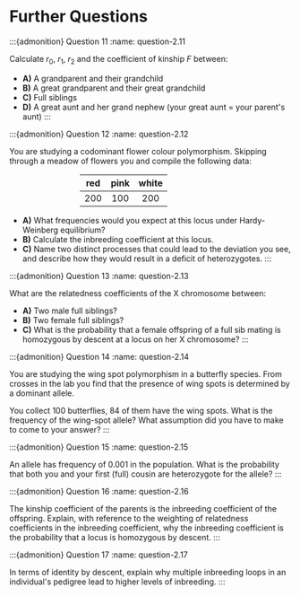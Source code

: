 # Further Questions

:::{admonition} Question 11
:name: question-2.11

Calculate $r_{0}$, $r_{1}$, $r_{2}$ and the coefficient of kinship $F$
between:

- **A)** A grandparent and their grandchild
- **B)** A great grandparent and their great grandchild
- **C)** Full siblings
- **D)** A great aunt and her grand nephew (your great aunt = your parent's aunt)
:::

:::{admonition} Question 12
:name: question-2.12

You are studying a codominant flower colour polymorphism. Skipping
through a meadow of flowers you and compile the following data:

<center>
<div style="width: 50%;">

| red | pink | white |
| :-: | :--: | :---: |
| 200 | 100  | 200   |

</div>
</center>

- **A)** What frequencies would you expect at this locus under Hardy-Weinberg equilibrium?
- **B)** Calculate the inbreeding coefficient at this locus.
- **C)** Name two distinct processes that could lead to the deviation you see, and describe how they would result in a deficit of heterozygotes.
:::

:::{admonition} Question 13
:name: question-2.13

What are the relatedness coefficients of the X chromosome between:

- **A)** Two male full siblings?
- **B)** Two female full siblings?
- **C)** What is the probability that a female offspring of a full sib mating is homozygous by descent at a locus on her X chromosome?
:::

:::{admonition} Question 14
:name: question-2.14

You are studying the wing spot polymorphism in a butterfly species. From crosses in the lab you find that the presence of wing spots is determined by a dominant allele.

You collect 100 butterflies, 84 of them have the wing spots. What is the frequency of the wing-spot allele? What assumption did you have to make to come to your answer?
:::

:::{admonition} Question 15
:name: question-2.15

An allele has frequency of $0.001$ in the population. What is the probability that both you and your first (full) cousin are heterozygote for the allele?
:::

:::{admonition} Question 16
:name: question-2.16

The kinship coefficient of the parents is the inbreeding coefficient of the offspring. Explain, with reference to the weighting of relatedness coefficients in the inbreeding coefficient, why the inbreeding coefficient is the probability that a locus is homozygous by descent.
:::

:::{admonition} Question 17
:name: question-2.17

In terms of identity by descent, explain why multiple inbreeding loops in an individual's pedigree lead to higher levels of inbreeding.
:::